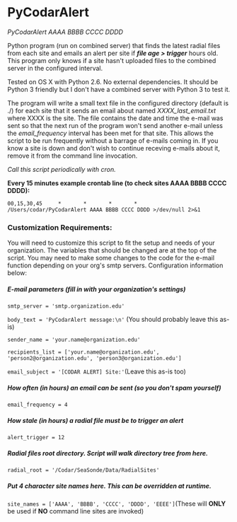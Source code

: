 # PyCodarAlert

*PyCodarAlert AAAA BBBB CCCC DDDD*

Python program (run on combined server) that finds the latest radial files from each site and emails an alert per site if **_file age > trigger_** hours old. This program only knows if a site hasn't uploaded files to the combined server in the configured interval.

Tested on OS X with Python 2.6. No external dependencies. It should be Python 3 friendly but I don't have a combined server with Python 3 to test it. 

The program will write a small text file in the configured directory (default is ./) for each site that it sends an email about named *XXXX_last_email.txt* where XXXX is the site. The file contains the date and time the e-mail was sent so that the next run of the program won't send another e-mail unless the *email_frequency* interval has been met for that site. This allows the script to be run frequently without a barrage of e-mails coming in. If you know a site is down and don't wish to continue receving e-mails about it, remove it from the command line invocation.

*Call this script periodically with cron.*

**Every 15 minutes example crontab line (to check sites AAAA BBBB CCCC DDDD):**

`00,15,30,45     *       *       *       *       /Users/codar/PyCodarAlert AAAA BBBB CCCC DDDD >/dev/null 2>&1`

### Customization Requirements: ###
You will need to customize this script to fit the setup and needs of your organization. The variables that should be changed are at the top of the script. You may need to make some changes to the code for the e-mail function depending on your org's smtp servers. Configuration information below:

##### E-mail parameters (fill in with your organization's settings) #####

`smtp_server = 'smtp.organization.edu'`

`body_text = 'PyCodarAlert message:\n'` (You should probably leave this as-is)

`sender_name = 'your.name@organization.edu'`

`recipients_list = ['your.name@organization.edu', 'person2@organization.edu', 'person3@organization.edu']`

`email_subject = '[CODAR ALERT] Site:'`(Leave this as-is too)

##### How often (in hours) an email can be sent (so you don't spam yourself) ##### 

`email_frequency = 4`

##### How stale (in hours) a radial file must be to trigger an alert #####

`alert_trigger = 12`

##### Radial files root directory. Script will walk directory tree from here. #####

`radial_root = '/Codar/SeaSonde/Data/RadialSites'`

##### Put 4 character site names here. This can be overridden at runtime. #####

`site_names = ['AAAA', 'BBBB', 'CCCC', 'DDDD', 'EEEE']`(These will **ONLY** be used if **NO** command line sites are invoked)
